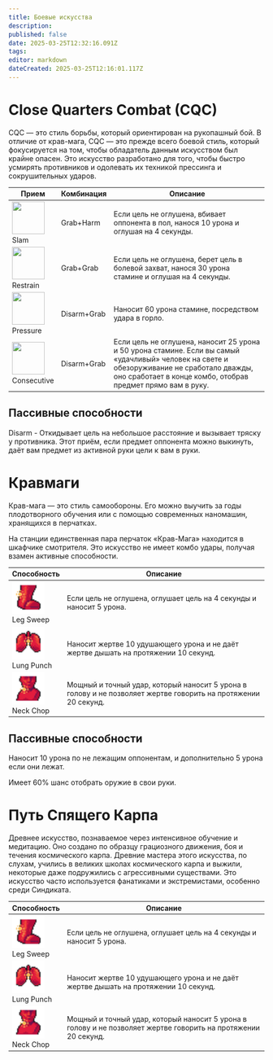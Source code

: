 ```yaml
---
title: Боевые искусства
description: 
published: false
date: 2025-03-25T12:32:16.091Z
tags: 
editor: markdown
dateCreated: 2025-03-25T12:16:01.117Z
---
```


# Close Quarters Combat (CQC)

CQC — это стиль борьбы, который ориентирован на рукопашный бой. В отличие от крав-мага, CQC — это прежде всего боевой стиль, который фокусируется на том, чтобы обладатель данным искусством был крайне опасен. Это искусство разработано для того, чтобы быстро усмирять противников и одолевать их техникой прессинга и сокрушительных ударов. 

<center>
<table class="com">
<thead>
<tr>
<th>Прием</th>
<th>Комбинация</th>
<th>Описание</th>
</tr></thead>
<tr>
<td><img src="" width="64" height="64"><br>Slam</td>
<td>Grab+Harm</td>
<td>Если цель не оглушена, вбивает оппонента в пол, нанося 10 урона и оглушая на 4 секунды.</td>
</tr>
<tr>
<td><img src="" width="64" height="64"><br>Restrain</td>
<td>Grab+Grab</td>
<td>Если цель не оглушена, берет цель в болевой захват, нанося 30 урона стамине и оглушая на 4 секунды.</td>
</tr>
<tr>
<td><img src="" width="64" height="64"><br>Pressure</td>
<td>Disarm+Grab</td>
<td>Наносит 60 урона стамине, посредством удара в горло.</td>
</tr>
<tr>
<td><img src="" width="64" height="64"><br>Consecutive</td>
<td>Disarm+Grab</td>
<td>Если цель не оглушена, наносит 25 урона и 50 урона стамине.
Если вы самый «удачливый» человек на свете и обезоруживание не сработало дважды, оно сработает в конце комбо, отобрав предмет прямо вам в руку.</td>
</tr>
</table></center>

## Пассивные способности

Disarm - Откидывает цель на небольшое расстояние и вызывает тряску у противника. Этот приём, если предмет оппонента можно выкинуть, даёт вам предмет из активной руки цели к вам в руки.

# Кравмаги

Крав-мага — это стиль самообороны. Его можно выучить за годы плодотворного обучения или с помощью современных наномашин, хранящихся в перчатках.

На станции единственная пара перчаток «Крав-Мага» находится в шкафчике смотрителя. Это искусство не имеет комбо удары, получая взамен активные способности.

<center>
<table class="sb">
<thead>
<tr>
<th>Способность</th>
<th>Описание</th>
</tr></thead>
<tr>
<td><img src="/guides/cqc/legsweep.png" width="64" height="64"><br> Leg Sweep</td>
<td>Если цель не оглушена, оглушает цель на 4 секунды и наносит 5 урона.</td>
</tr>
<tr>
<td><img src="/guides/cqc/lungpunch.png" width="64" height="64"><br> Lung Punch</td>
<td>Наносит жертве 10 удушающего урона и не даёт жертве дышать на протяжении 10 секунд.</td>
</tr>
<tr>
<td><img src="/guides/cqc/neckchop.png" width="64" height="64"><br>Neck Chop</td>
<td>Мощный и точный удар, который наносит 5 урона в голову и не позволяет жертве говорить на протяжении 20 секунд.</td>
</tr>
</table></center>

## Пассивные способности

Наносит 10 урона по не лежащим оппонентам, и дополнительно 5 урона если они лежат.

Имеет 60% шанс отобрать оружие в свои руки.

# Путь Спящего Карпа

Древнее искусство, познаваемое через интенсивное обучение и медитацию. Оно создано по образцу грациозного движения, боя и течения космического карпа. Древние мастера этого искусства, по слухам, учились в великих школах космического карпа и выжили, некоторые даже подружились с агрессивными существами. Это искусство часто используется фанатиками и экстремистами, особенно среди Синдиката.

<center>
<table class="sb">
<thead>
<tr>
<th>Способность</th>
<th>Описание</th>
</tr></thead>
<tr>
<td><img src="/guides/cqc/legsweep.png" width="64" height="64"><br> Leg Sweep</td>
<td>Если цель не оглушена, оглушает цель на 4 секунды и наносит 5 урона.</td>
</tr>
<tr>
<td><img src="/guides/cqc/lungpunch.png" width="64" height="64"><br> Lung Punch</td>
<td>Наносит жертве 10 удушающего урона и не даёт жертве дышать на протяжении 10 секунд.</td>
</tr>
<tr>
<td><img src="/guides/cqc/neckchop.png" width="64" height="64"><br>Neck Chop</td>
<td>Мощный и точный удар, который наносит 5 урона в голову и не позволяет жертве говорить на протяжении 20 секунд.</td>
</tr>
</table></center>